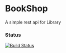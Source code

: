 BookShop
=============

A simple rest api for Library

### Status
[![Build Status](https://travis-ci.org/lucamartellucci/bookshop-backend.svg?branch=master)](https://travis-ci.org/lucamartellucci/bookshop-backend)

